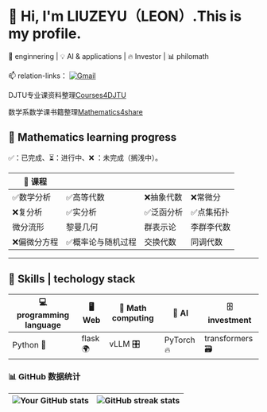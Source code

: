 # 👋 Hi, I'm LIUZEYU（LEON）.This is my profile.

🚀 enginnering | 💡 AI & applications | 🔥 Investor | 📊 philomath  


📫 relation-links：
[![Gmail](https://img.shields.io/badge/Gmail-D14836?style=flat&logo=gmail&logoColor=white)](mailto:liuzeyu4201@gmail.com)

DJTU专业课资料整理[Courses4DJTU](https://drive.google.com/drive/folders/17jZvTivbU69LwW0rHW_D4SkM2ORRIvoZ?usp=drive_link) 

数学系数学课书籍整理[Mathematics4share](https://drive.google.com/drive/folders/1y_B714PMTQX1F-FWCBAYfzCfC9CapmHc?usp=sharing)




## 📌 Mathematics learning progress
✅：已完成、⏳：进行中、❌ ：未完成（搁浅中）。
<div align="center">
  
| 📌 课程 |  |  |  |
|------------|---------|---------|---------|
| ✅数学分析 | ✅高等代数 |❌抽象代数  | ❌常微分 |
| ❌复分析 | ✅实分析 | ✅泛函分析| ✅点集拓扑 |
| 微分流形 | 黎曼几何 | 群表示论 | 李群李代数 |
| ❌偏微分方程 | ✅概率论与随机过程 |交换代数 | 同调代数 |
---
</div>



## 🚀 Skills | techology stack

| 💻 programming language | 🖥️ Web  | 🔬 Math computing | 🤖 AI | 🗄️ investment|
|------------|------------|------------|------------|------------|
| Python 🐍 | flask 🌍| vLLM 🎛️ | PyTorch 🔥 | transformers 🗃️ |


### 📊 GitHub 数据统计
|![Your GitHub stats](https://github-readme-stats.vercel.app/api?username=liuzeyu4201&show_icons=true&theme=radical)|![GitHub streak stats](https://github-readme-streak-stats.herokuapp.com/?user=liuzeyu4201&theme=dark)|
|---|---|

